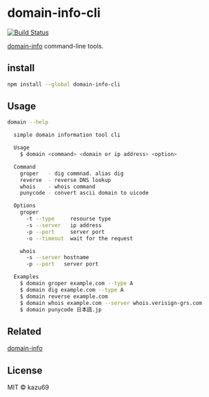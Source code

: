 # domain-info-cli

[![Build Status](https://travis-ci.org/kazu69/domain-info-cli.svg?branch=master)](https://travis-ci.org/kazu69/domain-info-cli)

[domain-info](https://www.npmjs.com/package/domain-info) command-line tools.

## install

```sh
npm install --global domain-info-cli
```

## Usage

```sh
domain --help

  simple domain information tool cli

  Usage
    $ domain <command> <domain or ip address> <option>

  Command
    groper   - dig commnad. alias dig
    reverse  - reverse DNS lookup
    whois    - whois command
    punycode - convert ascii domain to uicode

  Options
    groper
      -t --type     resourse type
      -s --server   ip address
      -p --port     server port
      -o --timeout  wait for the request

    whois
      -s --server hostname
      -p --port   server port

  Examples
    $ domain groper example.com --type A
    $ domain dig example.com --type A
    $ domain reverse example.com
    $ domain whois example.com --server whois.verisign-grs.com
    $ domain punycode 日本語.jp
```

## Related

[domain-info](https://www.npmjs.com/package/domain-info)

## License

MIT © kazu69

